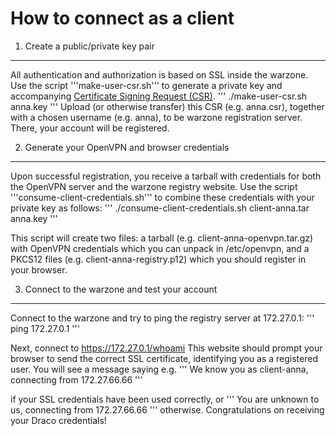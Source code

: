 How to connect as a client
==========================

1. Create a public/private key pair
-----------------------------------

All authentication and authorization is based on SSL inside the warzone.
Use the script '''make-user-csr.sh''' to generate a private key and accompanying [Certificate Signing Request (CSR)](http://en.wikipedia.org/wiki/Certificate_signing_request).
'''
./make-user-csr.sh anna.key
'''
Upload (or otherwise transfer) this CSR (e.g. anna.csr), together with a chosen username (e.g. anna), to be warzone
registration server. There, your account will be registered.

2. Generate your OpenVPN and browser credentials
------------------------------------------------

Upon successful registration, you receive a tarball with credentials for both the OpenVPN server
and the warzone registry website.
Use the script '''consume-client-credentials.sh''' to combine these credentials with your private key as follows:
'''
./consume-client-credentials.sh client-anna.tar anna.key
'''

This script will create two files: a tarball (e.g. client-anna-openvpn.tar.gz) with OpenVPN credentials
which you can unpack in /etc/openvpn, and a PKCS12 files (e.g. client-anna-registry.p12) which you should register
in your browser.

3. Connect to the warzone and test your account
-----------------------------------------------

Connect to the warzone and try to ping the registry server at 172.27.0.1:
'''
ping 172.27.0.1
'''

Next, connect to https://172.27.0.1/whoami
This website should prompt your browser to send the correct SSL certificate, identifying you
as a registered user. You will see a message saying e.g. 
'''
We know you as client-anna, connecting from 172.27.66.66
'''

if your SSL credentials have been used correctly, or 
'''
You are unknown to us, connecting from 172.27.66.66
''' otherwise.
Congratulations on receiving your Draco credentials!
